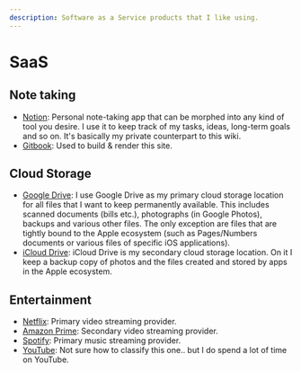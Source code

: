 ```yaml
---
description: Software as a Service products that I like using.
---
```


# SaaS

## Note taking

* [Notion](https://www.notion.so/): Personal note-taking app that can be morphed into any kind of tool you desire. I use it to keep track of my tasks, ideas, long-term goals and so on. It's basically my private counterpart to this wiki.
* [Gitbook](https://gitbook.com): Used to build & render this site.

## Cloud Storage

* [Google Drive](https://www.google.com/drive/): I use Google Drive as my primary cloud storage location for all files that I want to keep permanently available. This includes scanned documents \(bills etc.\), photographs \(in Google Photos\), backups and various other files. The only exception are files that are tightly bound to the Apple ecosystem \(such as Pages/Numbers documents or various files of specific iOS applications\).
* [iCloud Drive](https://www.apple.com/icloud): iCloud Drive is my secondary cloud storage location. On it I keep a backup copy of photos and the files created and stored by apps in the Apple ecosystem.

## Entertainment

* [Netflix](https://www.netflix.com/): Primary video streaming provider.
* [Amazon Prime](https://www.primevideo.com/): Secondary video streaming provider.
* [Spotify](https://spotify.com): Primary music streaming provider.
* [YouTube](https://www.youtube.com/): Not sure how to classify this one.. but I do spend a lot of time on YouTube.





